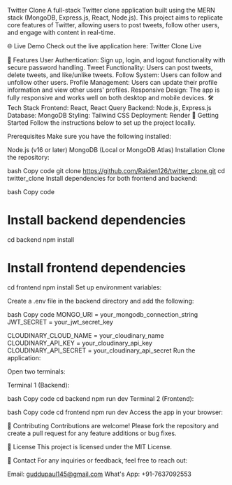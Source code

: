 Twitter Clone
A full-stack Twitter clone application built using the MERN stack (MongoDB, Express.js, React, Node.js). This project aims to replicate core features of Twitter, allowing users to post tweets, follow other users, and engage with content in real-time.

🌐 Live Demo
Check out the live application here: Twitter Clone Live

📌 Features
User Authentication: Sign up, login, and logout functionality with secure password handling.
Tweet Functionality: Users can post tweets, delete tweets, and like/unlike tweets.
Follow System: Users can follow and unfollow other users.
Profile Management: Users can update their profile information and view other users' profiles.
Responsive Design: The app is fully responsive and works well on both desktop and mobile devices.
🛠️ Tech Stack
Frontend: React, React Query
Backend: Node.js, Express.js
Database: MongoDB
Styling: Tailwind CSS
Deployment: Render
🚀 Getting Started
Follow the instructions below to set up the project locally.

Prerequisites
Make sure you have the following installed:

Node.js (v16 or later)
MongoDB (Local or MongoDB Atlas)
Installation
Clone the repository:

bash
Copy code
git clone https://github.com/Raiden126/twitter_clone.git
cd twitter_clone
Install dependencies for both frontend and backend:

bash
Copy code
# Install backend dependencies
cd backend
npm install

# Install frontend dependencies
cd frontend
npm install
Set up environment variables:

Create a .env file in the backend directory and add the following:

bash
Copy code
MONGO_URI = your_mongodb_connection_string
JWT_SECRET = your_jwt_secret_key

CLOUDINARY_CLOUD_NAME = your_cloudinary_name
CLOUDINARY_API_KEY = your_cloudinary_api_key
CLOUDINARY_API_SECRET = your_cloudinary_api_secret
Run the application:

Open two terminals:

Terminal 1 (Backend):

bash
Copy code
cd backend
npm run dev
Terminal 2 (Frontend):

bash
Copy code
cd frontend
npm run dev
Access the app in your browser:

🤝 Contributing
Contributions are welcome! Please fork the repository and create a pull request for any feature additions or bug fixes.

📝 License
This project is licensed under the MIT License.

📧 Contact
For any inquiries or feedback, feel free to reach out:

Email: guddupaul145@gmail.com
What's App: +91-7637092553
